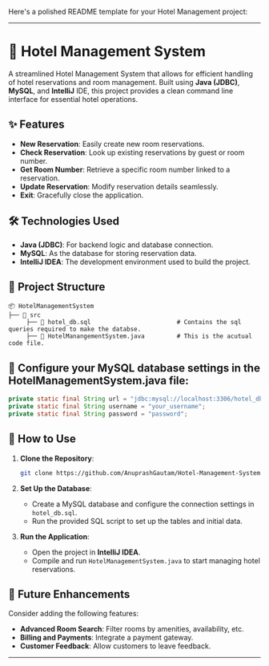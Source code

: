 Here's a polished README template for your Hotel Management project:

---

# 🏨 Hotel Management System

A streamlined Hotel Management System that allows for efficient handling of hotel reservations and room management. Built using **Java (JDBC)**, **MySQL**, and **IntelliJ** IDE, this project provides a clean command line interface for essential hotel operations.

## ✨ Features

- **New Reservation**: Easily create new room reservations.
- **Check Reservation**: Look up existing reservations by guest or room number.
- **Get Room Number**: Retrieve a specific room number linked to a reservation.
- **Update Reservation**: Modify reservation details seamlessly.
- **Exit**: Gracefully close the application.

## 🛠️ Technologies Used

- **Java (JDBC)**: For backend logic and database connection.
- **MySQL**: As the database for storing reservation data.
- **IntelliJ IDEA**: The development environment used to build the project.

## 📂 Project Structure

```plaintext
📦 HotelManagementSystem
├── 📂 src
     ├── 📄 hotel_db.sql                        # Contains the sql queries required to make the databse.
     ├── 📄 HotelManangementSystem.java         # This is the acutual code file.
```

## 🔧 Configure your MySQL database settings in the HotelManagementSystem.java file:

``` java
private static final String url = "jdbc:mysql://localhost:3306/hotel_db";
private static final String username = "your_username";
private static final String password = "password";
```

## 📖 How to Use

1. **Clone the Repository**:
    ```bash
    git clone https://github.com/AnuprashGautam/Hotel-Management-System.git
    ```

2. **Set Up the Database**:
   - Create a MySQL database and configure the connection settings in `hotel_db.sql`.
   - Run the provided SQL script to set up the tables and initial data.

3. **Run the Application**:
   - Open the project in **IntelliJ IDEA**.
   - Compile and run `HotelManagementSystem.java` to start managing hotel reservations.

## 🚀 Future Enhancements

Consider adding the following features:
- **Advanced Room Search**: Filter rooms by amenities, availability, etc.
- **Billing and Payments**: Integrate a payment gateway.
- **Customer Feedback**: Allow customers to leave feedback.

---
